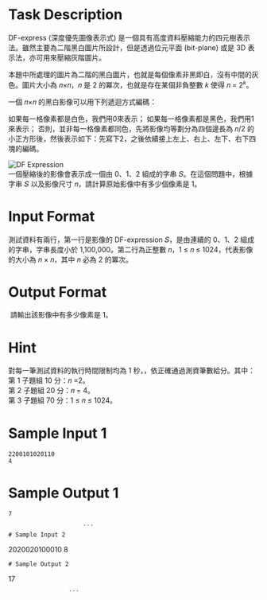 # Task Description
DF-express (深度優先圖像表示式) 是一個具有高度資料壓縮能力的四元樹表示法。雖然主要為二階黑白圖片所設計，但是透過位元平面 (bit-plane) 或是 3D 表示法，亦可用來壓縮灰階圖片。

本題中所處理的圖片為二階的黑白圖片，也就是每個像素非黑即白，沒有中間的灰色。圖片大小為 𝑛×𝑛，𝑛 是 2 的冪次，也就是存在某個非負整數 𝑘 使得 𝑛 = 2<sup>𝑘</sup>。

一個 𝑛×𝑛 的黑白影像可以用下列遞迴方式編碼：

如果每一格像素都是白色，我們用0來表示； 如果每一格像素都是黑色，我們用1來表示； 否則，並非每一格像素都同色，先將影像均等劃分為四個邊長為 𝑛/2 的小正方形後，然後表示如下：先寫下2，之後依續接上左上、右上、左下、右下四塊的編碼。

![DF Expression](./ShowImage_id_1994)  
一個壓縮後的影像會表示成一個由 0、1、2 組成的字串 𝑆。在這個問題中，根據字串 𝑆 以及影像尺寸 𝑛，請計算原始影像中有多少個像素是 1。
# Input Format
測試資料有兩行，第一行是影像的 DF-expression 𝑆，是由連續的 0、1、2 組成的字串，字串長度小於 1,100,000。第二行為正整數 𝑛，1 ≤ 𝑛 ≤ 1024，代表影像的大小為 𝑛 × 𝑛，其中 𝑛 必為 2 的冪次。
# Output Format
 請輸出該影像中有多少像素是 1。
# Hint
對每一筆測試資料的執行時間限制均為 1 秒，，依正確通過測資筆數給分。其中：  
第 1 子題組 10 分：𝑛 =2。  
第 2 子題組 20 分：𝑛 = 4。  
第 3 子題組 70 分：1 ≤ 𝑛 ≤ 1024。
# Sample Input 1
```
2200101020110
4
```
# Sample Output 1
```
7

                     ```
# Sample Input 2
```
2020020100010
8
```
# Sample Output 2
```
17

                     ```

